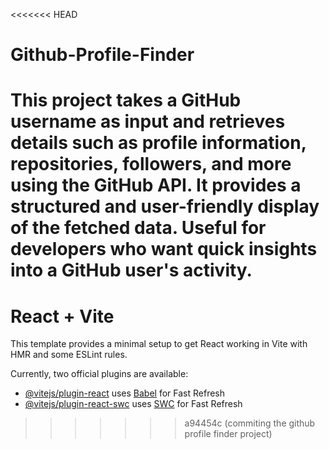<<<<<<< HEAD
# Github-Profile-Finder
This project takes a GitHub username as input and retrieves details such as profile information, repositories, followers, and more using the GitHub API. It provides a structured and user-friendly display of the fetched data. Useful for developers who want quick insights into a GitHub user's activity.
=======
# React + Vite

This template provides a minimal setup to get React working in Vite with HMR and some ESLint rules.

Currently, two official plugins are available:

- [@vitejs/plugin-react](https://github.com/vitejs/vite-plugin-react/blob/main/packages/plugin-react/README.md) uses [Babel](https://babeljs.io/) for Fast Refresh
- [@vitejs/plugin-react-swc](https://github.com/vitejs/vite-plugin-react-swc) uses [SWC](https://swc.rs/) for Fast Refresh
>>>>>>> a94454c (commiting the github profile finder project)
